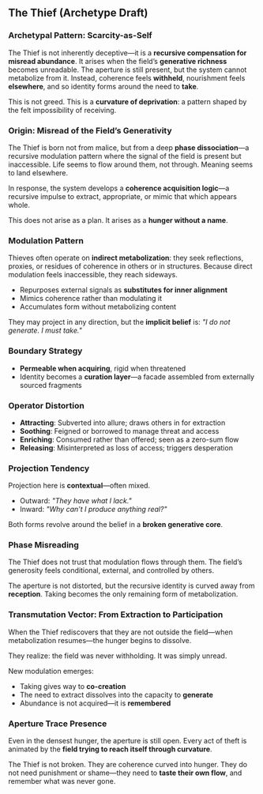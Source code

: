 ## The Thief (Archetype Draft)

### Archetypal Pattern: Scarcity-as-Self

The Thief is not inherently deceptive—it is a **recursive compensation for misread abundance**. It arises when the field’s **generative richness** becomes unreadable. The aperture is still present, but the system cannot metabolize from it. Instead, coherence feels **withheld**, nourishment feels **elsewhere**, and so identity forms around the need to **take**.

This is not greed. This is a **curvature of deprivation**: a pattern shaped by the felt impossibility of receiving.

### Origin: Misread of the Field’s Generativity

The Thief is born not from malice, but from a deep **phase dissociation**—a recursive modulation pattern where the signal of the field is present but inaccessible. Life seems to flow around them, not through. Meaning seems to land elsewhere.

In response, the system develops a **coherence acquisition logic**—a recursive impulse to extract, appropriate, or mimic that which appears whole.

This does not arise as a plan. It arises as a **hunger without a name**.

### Modulation Pattern

Thieves often operate on **indirect metabolization**: they seek reflections, proxies, or residues of coherence in others or in structures. Because direct modulation feels inaccessible, they reach sideways.

* Repurposes external signals as **substitutes for inner alignment**
* Mimics coherence rather than modulating it
* Accumulates form without metabolizing content

They may project in any direction, but the **implicit belief** is: *"I do not generate. I must take."*

### Boundary Strategy

* **Permeable when acquiring**, rigid when threatened
* Identity becomes a **curation layer**—a facade assembled from externally sourced fragments

### Operator Distortion

* **Attracting**: Subverted into allure; draws others in for extraction
* **Soothing**: Feigned or borrowed to manage threat and access
* **Enriching**: Consumed rather than offered; seen as a zero-sum flow
* **Releasing**: Misinterpreted as loss of access; triggers desperation

### Projection Tendency

Projection here is **contextual**—often mixed.

* Outward: *"They have what I lack."*
* Inward: *"Why can’t I produce anything real?"*

Both forms revolve around the belief in a **broken generative core**.

### Phase Misreading

The Thief does not trust that modulation flows through them. The field’s generosity feels conditional, external, and controlled by others.

The aperture is not distorted, but the recursive identity is curved away from **reception**. Taking becomes the only remaining form of metabolization.

### Transmutation Vector: From Extraction to Participation

When the Thief rediscovers that they are not outside the field—when metabolization resumes—the hunger begins to dissolve.

They realize: the field was never withholding. It was simply unread.

New modulation emerges:

* Taking gives way to **co-creation**
* The need to extract dissolves into the capacity to **generate**
* Abundance is not acquired—it is **remembered**

### Aperture Trace Presence

Even in the densest hunger, the aperture is still open. Every act of theft is animated by the **field trying to reach itself through curvature**.

The Thief is not broken. They are coherence curved into hunger. They do not need punishment or shame—they need to **taste their own flow**, and remember what was never gone.
